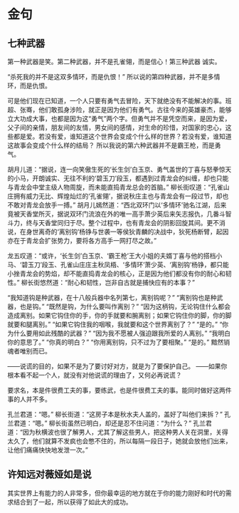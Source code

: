 # 金句
## 七种武器
第一种武器是笑。第二种武器，并不是孔雀翎，而是信心！第三种武器 诚实。

“杀死我的并不是这双多情环，而是仇恨！” 所以说的第四种武器，并不是多情环，而是仇恨。

可是他们现在已知道，一个人只要有勇气去冒险，天下就绝没有不能解决的事。班超、张骞，他们敢孤身涉险，就正是因为他们有勇气。古往今来的英雄豪杰，能够立大功成大事，也都是因为这“勇气”两个字。但勇气并不是凭空而来，是因为爱，父子间的亲情，朋友间的友情，男女间的感情，对生命的珍惜，对国家的忠心，这些都是爱。若没有爱，谁知道这个世界会变成个什么样的世界？若没有爱，谁知道这故事会变成个什么样的结局？
所以我说的第六种武器并不是霸王枪，而是勇气。

胡月儿道：“据说，连一向笑傲生死的‘长生剑’白玉京、勇气盖世的丁喜与怒拳惊天的小马，开朗诚实、无往不利的‘碧玉刀’段玉，都遇到过青龙会的纠缠，却也只能与青龙会中堂主级人物周旋，而未能直捣青龙总会的首脑。”
柳长街叹道：“孔雀山庄拥有威力无比、辉煌灿烂的‘孔雀翎’，据说秋庄主也与青龙会有一段过节，却也不敢对青龙会放手一搏。”
胡月儿嫣然道：“西北双环门以‘多情环’驰名江湖，后来竟被天香堂所灭，据说双环门流浪在外的唯一高手萧少英后来矢志报仇，几番斗智斗力，终与天香堂同归于尽。整个过程中，也有青龙会的阴影回旋其间。更不消说，在身世离奇的‘离别钩’杨铮与世袭一等侯狄青麟的决战中，狄死杨断臂，起因亦在于青龙会扩张势力，要将各方高手一网打尽之故。”

龙五叹道：“或许，‘长生剑’白玉京、‘霸王枪’王大小姐的夫婿丁喜与他的搭档小马、‘碧玉刀’段玉、孔雀山庄庄主秋凤梧、‘多情环’萧少英、‘离别钩’杨铮，都只能小挫青龙会的势焰，却不能直捣青龙会的核心，正是因为他们都没有你的耐心和韧性。”
柳长街悠然道：“耐心和韧性，岂非自古就是捕快应有的本事？”

“我知道钩是种武器，在十八般兵器中名列第七，离别钩呢？”
“离别钩也是种武器，也是钩。”
“既然是钩，为什么要叫作离别？”
“因为这柄钩，无论钩住什么都会造成离别。如果它钩住你的手，你的手就要和腕离别；如果它钩住你的脚，你的脚就要和腿离别。”
“如果它钩住我的咽喉，我就要和这个世界离别了？”
“是的。”
“你为什么要用如此残酷的武器？”
“因为我不愿被人强迫跟我所爱的人离别。”
“我明白你的意思了。”
“你真的明白？”
“你用离别钩，只不过为了要相聚。”
“是的。”
黯然销魂者唯别而已。

——说谎的目的，如果不是为了要讨好对方，就是为了要保护自己。
——如果你根本看不起一个人，就没有对他说谎的理由了，又何必再说谎？

要求名，本是件很费工夫的事，要练武，也是件很费工夫的事。能同时做好这两件事的人并不多。

孔兰君道：“嗯。”
柳长街道：“这房子本是秋水夫人盖的，盖好了叫他们来拆？”
孔兰君道：“嗯。”
柳长街虽然已明白，却还是忍不住问道：“为什么？”
孔兰君道：“因为秋横波也很了解男人，尤其了解这些男人，把这种男人关在洞里，关得太久了，他们就算不发疯也会憋不住的，所以每隔一段日子，她就会放他们出来，让他们痛痛快快地发泄一次。”

## 许知远对薇娅如是说
其实世界上有能力的人非常多，但你最幸运的地方就在于你的能力刚好和时代的需求结合到了一起，所以获得了如此大的成功。